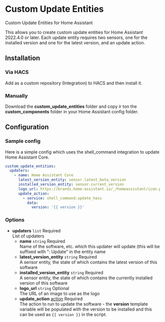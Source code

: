 # Custom Update Entities
Custom Update Entities for Home Assistant

This allows you to create custom update entities for Home Assistant 2022.4.0 or later.
Each update entity requires two sensors, one for the installed version and one for the latest version, and an update action.

## Installation

### Via HACS

Add as a custom repository (Integration) to HACS and then install it.

### Manually

Download the **custom_update_entities** folder and copy ir ton the **custom_components** folder in your Home Assistant config folder.

## Configuration

### Sample config

Here is a simple config which uses the shell_command integration to update Home Assistant Core.

```yaml
custom_update_entities:
  updaters:
    - name: Home Assistant Core
      latest_version_entity: sensor.latest_beta_version
      installed_version_entity: sensor.current_version
      logo_url: https://brands.home-assistant.io/_/homeassistant/icon.png
      update_action:
        - service: shell_command.update_hass
          data:
            version: '{{ version }}'
```

### Options

* **updaters** `list` Required  
List of updaters
    * **name** `string` Required  
      Name of the software, etc. which this updater will update (this will be suffixed with ": Update" in the entity name
    * **latest_version_entity** `string` Required  
      A sensor entity, the state of which contains the latest version of this software
    * **installed_version_entity** `string` Required  
      A sensor entity, the state of which contains the currently installed version of this software
    * **logo_url** `string` Optional  
      The URL of an image to use as the logo
    * **update_action** [action](https://www.home-assistant.io/docs/scripts/) Required  
      The action to run to update the software - the **version** template variable will be populated with the version to be installed and this can be used as `{{ version }}` in the script.
